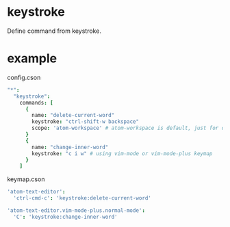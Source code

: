 # keystroke

Define command from keystroke.

# example

config.cson

```coffeescript
"*":
  "keystroke":
    commands: [
      {
        name: "delete-current-word"
        keystroke: "ctrl-shift-w backspace"
        scope: 'atom-workspace' # atom-workspace is default, just for demo.
      }
      {
        name: "change-inner-word"
        keystroke: "c i w" # using vim-mode or vim-mode-plus keymap
      }
    ]
```

keymap.cson

```coffeescript
'atom-text-editor':
  'ctrl-cmd-c': 'keystroke:delete-current-word'

'atom-text-editor.vim-mode-plus.normal-mode':
  'C': 'keystroke:change-inner-word'
```
